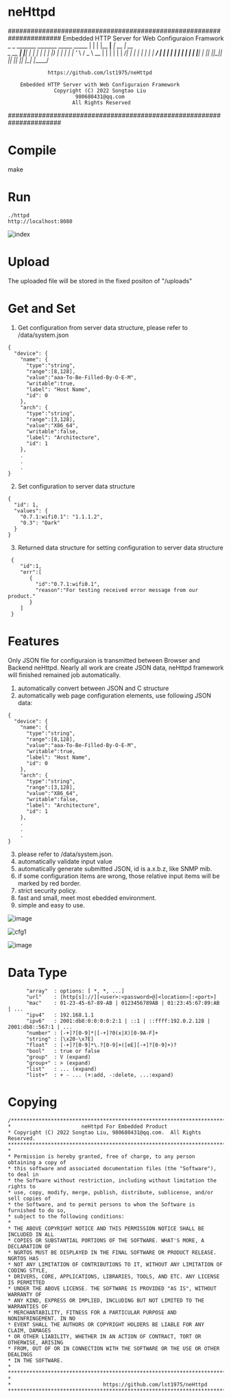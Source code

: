 # neHttpd

######################################################################
         Embedded HTTP Server for Web Configuraion Framwork
                      _    _ _______ _______ _____  _____
                     | |  | |__   __|__   __|  __ \|  __ \
           _ __   ___| |__| |  | |     | |  | |__) | |  | |
          | '_ \ / _ \  __  |  | |     | |  |  ___/| |  | |
          | | | |  __/ |  | |  | |     | |  | |    | |__| |
          |_| |_|\___|_|  |_|  |_|     |_|  |_|    |_____/


                 https://github.com/lst1975/neHttpd

        Embedded HTTP Server with Web Configuraion Framework
                   Copyright (C) 2022 Songtao Liu
                          980680431@qq.com
                         All Rights Reserved
######################################################################
# Compile
   make

# Run
   ```
   ./httpd
   http://localhost:8080
   ```
   ![index](https://github.com/user-attachments/assets/f0f44f4e-dd66-4afe-befa-99ee6f6a71e1)

# Upload
   The uploaded file will be stored in the fixed positon of "/uploads"
# Get and Set
  1. Get configuration from server data structure, please refer to /data/system.json
   ```
   {
     "device": {
       "name": {
         "type":"string",
         "range":[8,128],
         "value":"aaa-To-Be-Filled-By-O-E-M",
         "writable":true,
         "label": "Host Name",
         "id": 0
       },
       "arch": {
         "type":"string",
         "range":[3,128],
         "value":"X86_64",
         "writable":false,
         "label": "Architecture",
         "id": 1
       },
       .
       .
       .
   }
   ```
  2. Set configuration to server data structure
   ```
  {
     "id": 1,
     "values": {
       "0.7.1:wifi0.1": "1.1.1.2",
       "0.3": "Dark"
     }
  }
   ```
 3. Returned data structure for setting configuration to server data structure
   ```
    {
       "id":1,
       "err":[
          {
            "id":"0.7.1:wifi0.1",
            "reason":"For testing received error message from our product."
          }
       ]
    }
   ```
# Features
   Only JSON file for configuraion is transmitted between Browser and Backend neHttpd.
   Nearly all work are create JSON data, neHttpd framework will finished remained job
   automatically.

   1. automatically convert between JSON and C structure
   2. automatically web page configuration elements, use following JSON data:
   ```
   {
     "device": {
       "name": {
         "type":"string",
         "range":[8,128],
         "value":"aaa-To-Be-Filled-By-O-E-M",
         "writable":true,
         "label": "Host Name",
         "id": 0
       },
       "arch": {
         "type":"string",
         "range":[3,128],
         "value":"X86_64",
         "writable":false,
         "label": "Architecture",
         "id": 1
       },
       .
       .
       .
   }
   ```
   3. please refer to /data/system.json.
   4. automatically validate input value
   5. automatically generate submitted JSON, id is a.x.b.z, like SNMP mib.
   6. if some configuration items are wrong, those relative input items will be marked by red border.
   7. strict security policy.
   8. fast and small, meet most ebedded environment.
   9. simple and easy to use.

   ![image](https://github.com/user-attachments/assets/246afe52-9ccb-430e-a6e1-21dfe12f9ab7)

   ![cfg1](https://github.com/user-attachments/assets/7cf45960-d231-409a-9a7d-db38280a1f4c)

   ![image](https://github.com/user-attachments/assets/eecc02f0-21d7-49c3-b705-ad9b9177b6c3)
   
# Data Type
          "array"  : options: [ *, *, ...]
          "url"    : [http[s]://][<user>:<password>@]<location>[:<port>]  
          "mac"    : 01-23-45-67-89-AB | 0123456789AB | 01:23:45:67:89:AB | ... 
          "ipv4"   : 192.168.1.1
          "ipv6"   : 2001:db8:0:0:0:0:2:1 | ::1 | ::ffff:192.0.2.128 | 2001:db8::567:1 | ...
          "number" : [-+]?[0-9]*|[-+]?0(x|X)[0-9A-F]+
          "string" : [\x20-\x7E]
          "float"  : [-+]?[0-9]*\.?[0-9]+([eE][-+]?[0-9]+)?
          "bool"   : true or false
          "group"  : V (expand)
          "group+" : > (expand)
          "list"   : ... (expand)
          "list+"  : + - ... (+:add, -:delete, ...:expand) 

# Copying
   ```
/*************************************************************************************
 *                       neHttpd For Embedded Product
 * Copyright (C) 2022 Songtao Liu, 980680431@qq.com.  All Rights Reserved.
 **************************************************************************************
 *
 * Permission is hereby granted, free of charge, to any person obtaining a copy of
 * this software and associated documentation files (the "Software"), to deal in
 * the Software without restriction, including without limitation the rights to
 * use, copy, modify, merge, publish, distribute, sublicense, and/or sell copies of
 * the Software, and to permit persons to whom the Software is furnished to do so,
 * subject to the following conditions:
 *
 * THE ABOVE COPYRIGHT NOTICE AND THIS PERMISSION NOTICE SHALL BE INCLUDED IN ALL
 * COPIES OR SUBSTANTIAL PORTIONS OF THE SOFTWARE. WHAT'S MORE, A DECLARATION OF 
 * NGRTOS MUST BE DISPLAYED IN THE FINAL SOFTWARE OR PRODUCT RELEASE. NGRTOS HAS 
 * NOT ANY LIMITATION OF CONTRIBUTIONS TO IT, WITHOUT ANY LIMITATION OF CODING STYLE, 
 * DRIVERS, CORE, APPLICATIONS, LIBRARIES, TOOLS, AND ETC. ANY LICENSE IS PERMITTED 
 * UNDER THE ABOVE LICENSE. THE SOFTWARE IS PROVIDED "AS IS", WITHOUT WARRANTY OF 
 * ANY KIND, EXPRESS OR IMPLIED, INCLUDING BUT NOT LIMITED TO THE WARRANTIES OF 
 * MERCHANTABILITY, FITNESS FOR A PARTICULAR PURPOSE AND NONINFRINGEMENT. IN NO 
 * EVENT SHALL THE AUTHORS OR COPYRIGHT HOLDERS BE LIABLE FOR ANY CLAIM, DAMAGES 
 * OR OTHER LIABILITY, WHETHER IN AN ACTION OF CONTRACT, TORT OR OTHERWISE, ARISING 
 * FROM, OUT OF OR IN CONNECTION WITH THE SOFTWARE OR THE USE OR OTHER DEALINGS 
 * IN THE SOFTWARE.
 *
 *************************************************************************************
 *                              
 *                              https://github.com/lst1975/neHttpd
 **************************************************************************************
   ```
